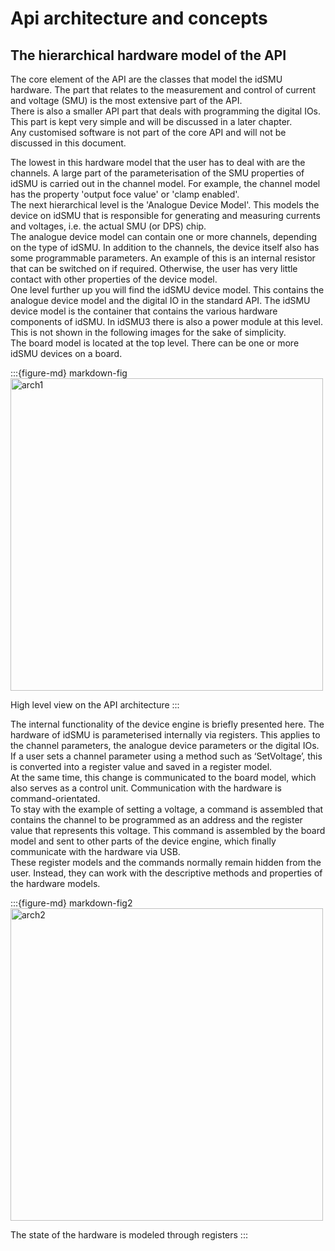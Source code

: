 Api architecture and concepts
=============================

## The hierarchical hardware model of the API

The core element of the API are the classes that model the idSMU hardware. The part that relates to the measurement and control of current and voltage (SMU) is the most extensive part of the API.  
There is also a smaller API part that deals with programming the digital IOs. This part is kept very simple and will be discussed in a later chapter.  
Any customised software is not part of the core API and will not be discussed in this document.  

The lowest in this hardware model that the user has to deal with are the channels. 
A large part of the parameterisation of the SMU properties of idSMU is carried out in the channel model. For example, the channel model has the property 'output foce value' or 'clamp enabled'.  
The next hierarchical level is the 'Analogue Device Model'. This models the device on idSMU that is responsible for generating and measuring currents and voltages, i.e. the actual SMU (or DPS) chip.  
The analogue device model can contain one or more channels, depending on the type of idSMU. In addition to the channels, the device itself also has some programmable parameters. An example of this is an internal resistor that can be switched on if required. Otherwise, the user has very little contact with other properties of the device model.  
One level further up you will find the idSMU device model. This contains the analogue device model and the digital IO in the standard API. The idSMU device model is the container that contains the various hardware components of idSMU. In idSMU3 there is also a power module at this level. This is not shown in the following images for the sake of simplicity.  
The board model is located at the top level. There can be one or more idSMU devices on a board.  

:::{figure-md} markdown-fig
<img src="/_assets/overview/api_architecture1.png" alt="arch1" width="500px">

High level view on the API architecture
:::

The internal functionality of the device engine is briefly presented here. 
The hardware of idSMU is parameterised internally via registers. This applies to the channel parameters, the analogue device parameters or the digital IOs.  
If a user sets a channel parameter using a method such as ‘SetVoltage’, this is converted into a register value and saved in a register model.  
At the same time, this change is communicated to the board model, which also serves as a control unit. Communication with the hardware is command-orientated.  
To stay with the example of setting a voltage, a command is assembled that contains the channel to be programmed as an address and the register value that represents this voltage. This command is assembled by the board model and sent to other parts of the device engine, which finally communicate with the hardware via USB.  
These register models and the commands normally remain hidden from the user. Instead, they can work with the descriptive methods and properties of the hardware models.  

:::{figure-md} markdown-fig2
<img src="/_assets/overview/api_architecture2.png" alt="arch2" width="500px">

The state of the hardware is modeled through registers
:::